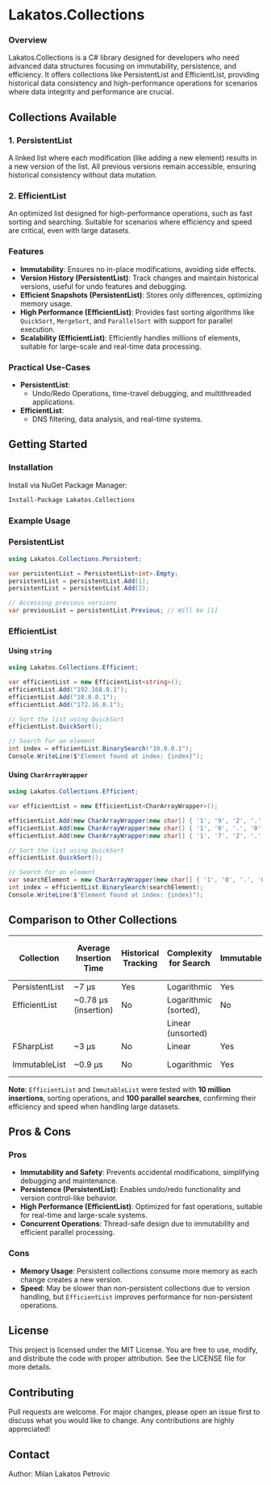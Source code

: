 # Lakatos.Collections

### Overview
Lakatos.Collections is a C# library designed for developers who need advanced data structures focusing on immutability, persistence, and efficiency. It offers collections like PersistentList and EfficientList, providing historical data consistency and high-performance operations for scenarios where data integrity and performance are crucial.


## Collections Available
### 1. PersistentList
A linked list where each modification (like adding a new element) results in a new version of the list. All previous versions remain accessible, ensuring historical consistency without data mutation.

### 2. EfficientList
An optimized list designed for high-performance operations, such as fast sorting and searching. Suitable for scenarios where efficiency and speed are critical, even with large datasets. 

### Features
- **Immutability**: Ensures no in-place modifications, avoiding side effects.
- **Version History (PersistentList)**: Track changes and maintain historical versions, useful for undo features and debugging.
- **Efficient Snapshots (PersistentList)**: Stores only differences, optimizing memory usage.
- **High Performance (EfficientList)**: Provides fast sorting algorithms like `QuickSort`, `MergeSort`, and `ParallelSort` with support for parallel execution.
- **Scalability (EfficientList)**: Efficiently handles millions of elements, suitable for large-scale and real-time data processing.


### Practical Use-Cases
- **PersistentList**:
  - Undo/Redo Operations, time-travel debugging, and multithreaded applications.
- **EfficientList**:
  - DNS filtering, data analysis, and real-time systems.



## Getting Started
### Installation
Install via NuGet Package Manager:

```bash
Install-Package Lakatos.Collections
```
### Example Usage

### PersistentList
```csharp
using Lakatos.Collections.Persistent;

var persistentList = PersistentList<int>.Empty;
persistentList = persistentList.Add(1);
persistentList = persistentList.Add(2);

// Accessing previous versions
var previousList = persistentList.Previous; // Will be [1]
```

### EfficientList

#### Using `string`

```csharp
using Lakatos.Collections.Efficient;

var efficientList = new EfficientList<string>();
efficientList.Add("192.168.0.1");
efficientList.Add("10.0.0.1");
efficientList.Add("172.16.0.1");

// Sort the list using QuickSort
efficientList.QuickSort();

// Search for an element
int index = efficientList.BinarySearch("10.0.0.1");
Console.WriteLine($"Element found at index: {index}");
```

#### Using `CharArrayWrapper`

```csharp
using Lakatos.Collections.Efficient;

var efficientList = new EfficientList<CharArrayWrapper>();

efficientList.Add(new CharArrayWrapper(new char[] { '1', '9', '2', '.', '1', '6', '8', '.', '0', '.', '1' }));
efficientList.Add(new CharArrayWrapper(new char[] { '1', '0', '.', '0', '.', '0', '.', '1' }));
efficientList.Add(new CharArrayWrapper(new char[] { '1', '7', '2', '.', '1', '6', '.', '0', '.', '1' }));

// Sort the list using QuickSort
efficientList.QuickSort();

// Search for an element
var searchElement = new CharArrayWrapper(new char[] { '1', '0', '.', '0', '.', '0', '.', '1' });
int index = efficientList.BinarySearch(searchElement);
Console.WriteLine($"Element found at index: {index}");
```

## Comparison to Other Collections

| Collection     | Average Insertion Time | Historical Tracking | Complexity for Search        | Immutable | Time for 100 Parallel Searches           |
|----------------|------------------------|---------------------|------------------------------|-----------|------------------------------------------|
| PersistentList | ~7 µs                  | Yes                 | Logarithmic                  | Yes       | N/A                                      |
| EfficientList  | ~0.78 µs (insertion)   | No                  | Logarithmic (sorted),        | No        | 5.267 ms                                 |
|                |                        |                     | Linear (unsorted)            |           |                                          |
| FSharpList     | ~3 µs                  | No                  | Linear                       | Yes       | N/A                                      |
| ImmutableList  | ~0.9 µs                | No                  | Logarithmic                  | Yes       | 18.379 ms                                |


**Note**: `EfficientList` and `ImmutableList` were tested with **10 million insertions**, sorting operations, and **100 parallel searches**, confirming their efficiency and speed when handling large datasets.


## Pros & Cons

### Pros
- **Immutability and Safety**: Prevents accidental modifications, simplifying debugging and maintenance.
- **Persistence (PersistentList)**: Enables undo/redo functionality and version control-like behavior.
- **High Performance (EfficientList)**: Optimized for fast operations, suitable for real-time and large-scale systems.
- **Concurrent Operations**: Thread-safe design due to immutability and efficient parallel processing.

### Cons
- **Memory Usage**: Persistent collections consume more memory as each change creates a new version.
- **Speed**: May be slower than non-persistent collections due to version handling, but `EfficientList` improves performance for non-persistent operations.



## License
This project is licensed under the MIT License. You are free to use, modify, and distribute the code with proper attribution. See the LICENSE file for more details.

## Contributing
Pull requests are welcome. For major changes, please open an issue first to discuss what you would like to change. Any contributions are highly appreciated!

## Contact
Author: Milan Lakatos Petrovic

